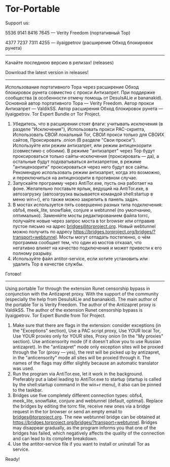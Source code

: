 # Tor-Portable

Support us:

5536 9141 8416 7645 — Verity Freedom (портативный Тор)

4377 7237 7311 4255 — ilyaigpetrov (расширение Обход блокировок рунета)

---
Качайте последнюю версию в релизах! (releases)

Download the latest version in releases!

---
Использование портативного Тора через расширение Обход блокировок рунета совместно с прокси Антизапрет. При поддержке сообщества (в особенности отмечу помощь от DesuIsALie и bananakid). Основной автор портативного Тора — Verity Freedom. Автор прокси Антизапрет — ValdikSS. Автор расширения Обход блокировок рунета — ilyaigpetrov. Tor Expert Bundle от Tor Project.

1) Убедитесь, что в расширении стоят флаги: учитывать исключения (в разделе "Исключения"), Использовать прокси PAC-скрипта, Использовать СВОЙ локальный Tor, СВОИ прокси только для СВОИХ сайтов, Проксировать .onion (В разделе "Свои прокси"). Используйте или режим антизапрет, или режим антицензорити (совместимо с обоими). В режиме "антизапрет" через Тор будут проксироваться только сайты-исключения (проксировать — да), а остальные будут подхватываться антизапретом, в режиме "антицензорити" проксироваться через него будут все сайты. Рекомендую использовать режим антизапрет, когда это возможно, и переключиться на антицензорити в противном случае.
2) Запускайте программу через AntiTor.exe, пусть она работает на фоне. Желательно поставьте ярлык, ведущий на AntiTor.exe, в автозагрузку (автозагрузка вызывается командой shell:startup в меню win+r), его также можно закрепить в панель задач.
3) В мостах используется пять совершенно разных типа подключения: obfs4, meek_lite, snowflake, conjure и webtunnel (по умолчанию, оптимально). Заменяйте мосты редактированием файла torrc, получайте новые через запрос моста в tor browser или отправив пустое письмо на адрес bridges@torproject.org. Новый webtunnel можно получить по адресу https://bridges.torproject.org/bridges/?transport=webtunnel. Мосты могут отпадать постепенно, о чём программа сообщает тем, что один из мостов отказал, что негативно влияет на качество подключения и может привести к его полному разрыву.
4) Используйте файл antitor-service, если хотите установить или удалить Тор в качестве службы.

Готово!

---
Using portable Tor through the extension Runet censorship bypass in conjunction with the Antizapret proxy. With the support of the community (especially the help from DesuIsALie and bananakid). The main author of the portable Tor is Verity Freedom. The author of the Antizapret proxy is ValdikSS. The author of the extension Runet censorship bypass is ilyaigpetrov. Tor Expert Bundle from Tor Project.

1) Make sure that there are flags in the extension: consider exceptions (in the "Exceptions" section), Use a PAC script proxy, Use YOUR local Tor, Use YOUR proxies only for YOUR sites, Proxy onion (In the "My proxies" section). Use anticensority mode (if it doesn't allow you to use Russian antizapret). In the "antizapret" mode only exception sites will be proxied through the Tor (proxy — yes), the rest will be picked up by antizapret, in the "anticensority" mode all sites will be proxied through it. The names of the flags may differ slightly because an automatic translator was used.
2) Run the program via AntiTor.exe, let it work in the background. Preferably put a label leading to AntiTor.exe to startup (startup is called by the shell:startup command in the win+r menu), it also can be pinned to the taskbar.
3) Bridges use five completely different connection types: obfs4, meek_lite, snowflake, conjure and webtunnel (default, optimal). Replace the bridges by editing the torrc file, receive new ones via a bridge request in the tor browser or send an empty email to bridges@torproject.org. The new webtunnel bridge can be obtained at https://bridges.torproject.org/bridges/?transport=webtunnel. Bridges may disappear gradually, as the program informs you that one of the bridges has failed, which negatively affects the quality of the connection and can lead to its complete breakdown.
4) Use the antitor-service file if you want to install or uninstall Tor as service.

Ready!

